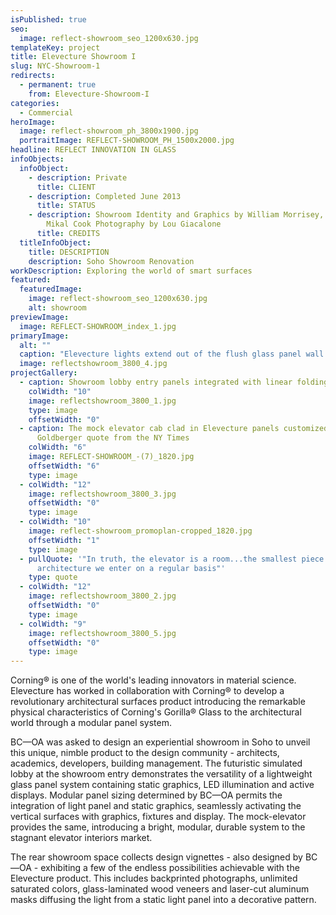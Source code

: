 ```yaml
---
isPublished: true
seo:
  image: reflect-showroom_seo_1200x630.jpg
templateKey: project
title: Elevecture Showroom I
slug: NYC-Showroom-1
redirects:
  - permanent: true
    from: Elevecture-Showroom-I
categories:
  - Commercial
heroImage:
  image: reflect-showroom_ph_3800x1900.jpg
  portraitImage: REFLECT-SHOWROOM_PH_1500x2000.jpg
headline: REFLECT INNOVATION IN GLASS
infoObjects:
  infoObject:
    - description: Private
      title: CLIENT
    - description: Completed June 2013
      title: STATUS
    - description: Showroom Identity and Graphics by William Morrisey, Luis Bravo and
        Mikal Cook Photography by Lou Giacalone
      title: CREDITS
  titleInfoObject:
    title: DESCRIPTION
    description: Soho Showroom Renovation
workDescription: Exploring the world of smart surfaces
featured:
  featuredImage:
    image: reflect-showroom_seo_1200x630.jpg
    alt: showroom
previewImage:
  image: REFLECT-SHOWROOM_index_1.jpg
primaryImage:
  alt: ""
  caption: "Elevecture lights extend out of the flush glass panel wall and overhead "
  image: reflectshowroom_3800_4.jpg
projectGallery:
  - caption: Showroom lobby entry panels integrated with linear folding lights
    colWidth: "10"
    image: reflectshowroom_3800_1.jpg
    type: image
    offsetWidth: "0"
  - caption: The mock elevator cab clad in Elevecture panels customized with a Paul
      Goldberger quote from the NY Times
    colWidth: "6"
    image: REFLECT-SHOWROOM_-(7)_1820.jpg
    offsetWidth: "6"
    type: image
  - colWidth: "12"
    image: reflectshowroom_3800_3.jpg
    offsetWidth: "0"
    type: image
  - colWidth: "10"
    image: reflect-showroom_promoplan-cropped_1820.jpg
    offsetWidth: "1"
    type: image
  - pullQuote: '"In truth, the elevator is a room...the smallest piece of
      architecture we enter on a regular basis"'
    type: quote
  - colWidth: "12"
    image: reflectshowroom_3800_2.jpg
    offsetWidth: "0"
    type: image
  - colWidth: "9"
    image: reflectshowroom_3800_5.jpg
    offsetWidth: "0"
    type: image
---
```


Corning® is one of the world's leading innovators in material science. Elevecture has worked in collaboration with Corning® to develop a revolutionary architectural surfaces product introducing the remarkable physical characteristics of Corning's Gorilla® Glass to the architectural world through a modular panel system.

BC—OA was asked to design an experiential showroom in Soho to unveil this unique, nimble product to the design community - architects, academics, developers, building management. The futuristic simulated lobby at the showroom entry demonstrates the versatility of a lightweight glass panel system containing static graphics, LED illumination and active displays. Modular panel sizing determined by BC—OA permits the integration of light panel and static graphics, seamlessly activating the vertical surfaces with graphics, fixtures and display. The mock-elevator provides the same, introducing a bright, modular, durable system to the stagnant elevator interiors market.

The rear showroom space collects design vignettes - also designed by BC—OA - exhibiting a few of the endless possibilities achievable with the Elevecture product. This includes backprinted photographs, unlimited saturated colors, glass-laminated wood veneers and laser-cut aluminum masks diffusing the light from a static light panel into a decorative pattern.
